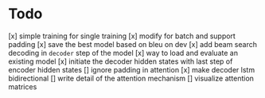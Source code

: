 # Todo
[x] simple training for single training
[x] modify for batch and support padding
[x] save the best model based on bleu on dev
[x] add beam search decoding in `decoder` step of the model
[x] way to load and evaluate an existing model
[x] initiate the decoder hidden states with last step of encoder hidden states
[] ignore padding in attention
[x] make decoder lstm bidirectional
[] write detail of the attention mechanism
[] visualize attention matrices
